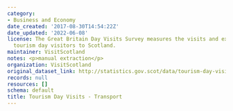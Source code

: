 ```yaml
---
category:
- Business and Economy
date_created: '2017-08-30T14:54:22Z'
date_updated: '2022-06-08'
license: The Great Britain Day Visits Survey measures the visits and expenditure of
  tourism day visitors to Scotland.
maintainer: VisitScotland
notes: <p>manual extraction</p>
organization: VisitScotland
original_dataset_link: http://statistics.gov.scot/data/tourism-day-visits---transport
records: null
resources: []
schema: default
title: Tourism Day Visits - Transport
---
```

